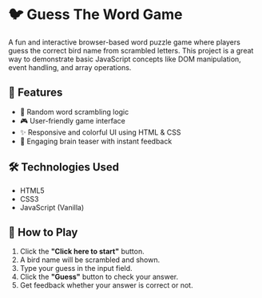 # 🐦 Guess The Word Game

A fun and interactive browser-based word puzzle game where players guess the correct bird name from scrambled letters. This project is a great way to demonstrate basic JavaScript concepts like DOM manipulation, event handling, and array operations.

## 🔹 Features

- 🎯 Random word scrambling logic
- 🎮 User-friendly game interface
- ✨ Responsive and colorful UI using HTML & CSS
- 🧠 Engaging brain teaser with instant feedback

## 🛠️ Technologies Used

- HTML5
- CSS3
- JavaScript (Vanilla)

## 🚀 How to Play

1. Click the **"Click here to start"** button.
2. A bird name will be scrambled and shown.
3. Type your guess in the input field.
4. Click the **"Guess"** button to check your answer.
5. Get feedback whether your answer is correct or not.



